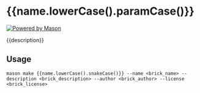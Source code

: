 # {{name.lowerCase().paramCase()}}

[![Powered by Mason](https://img.shields.io/endpoint?url=https%3A%2F%2Ftinyurl.com%2Fmason-badge)](https://github.com/felangel/mason)

{{description}}

## Usage

```
mason make {{name.lowerCase().snakeCase()}} --name <brick_name> --description <brick_description> --author <brick_author> --license <brick_license>
```